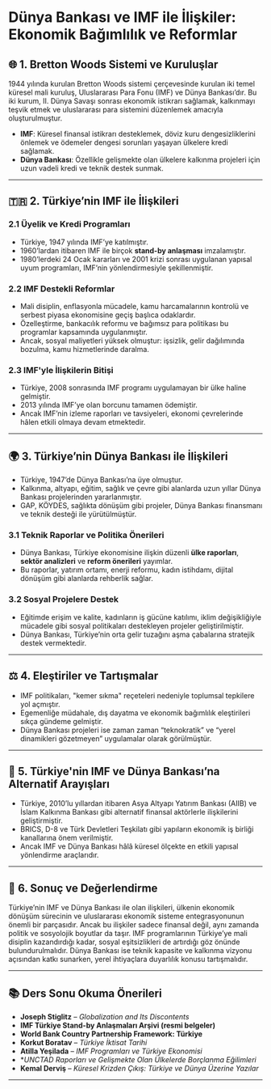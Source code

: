 # Dünya Bankası ve IMF ile İlişkiler: Ekonomik Bağımlılık ve Reformlar

## 🌐 1. Bretton Woods Sistemi ve Kuruluşlar

1944 yılında kurulan Bretton Woods sistemi çerçevesinde kurulan iki temel küresel mali kuruluş, Uluslararası Para Fonu (IMF) ve Dünya Bankası’dır. Bu iki kurum, II. Dünya Savaşı sonrası ekonomik istikrarı sağlamak, kalkınmayı teşvik etmek ve uluslararası para sistemini düzenlemek amacıyla oluşturulmuştur.

- **IMF**: Küresel finansal istikrarı desteklemek, döviz kuru dengesizliklerini önlemek ve ödemeler dengesi sorunları yaşayan ülkelere kredi sağlamak.
- **Dünya Bankası**: Özellikle gelişmekte olan ülkelere kalkınma projeleri için uzun vadeli kredi ve teknik destek sunmak.

---

## 🇹🇷 2. Türkiye’nin IMF ile İlişkileri

### 2.1 Üyelik ve Kredi Programları

- Türkiye, 1947 yılında IMF’ye katılmıştır.
- 1960’lardan itibaren IMF ile birçok **stand-by anlaşması** imzalamıştır.
- 1980’lerdeki 24 Ocak kararları ve 2001 krizi sonrası uygulanan yapısal uyum programları, IMF’nin yönlendirmesiyle şekillenmiştir.

### 2.2 IMF Destekli Reformlar

- Mali disiplin, enflasyonla mücadele, kamu harcamalarının kontrolü ve serbest piyasa ekonomisine geçiş başlıca odaklardır.
- Özelleştirme, bankacılık reformu ve bağımsız para politikası bu programlar kapsamında uygulanmıştır.
- Ancak, sosyal maliyetleri yüksek olmuştur: işsizlik, gelir dağılımında bozulma, kamu hizmetlerinde daralma.

### 2.3 IMF'yle İlişkilerin Bitişi

- Türkiye, 2008 sonrasında IMF programı uygulamayan bir ülke haline gelmiştir.
- 2013 yılında IMF’ye olan borcunu tamamen ödemiştir.
- Ancak IMF’nin izleme raporları ve tavsiyeleri, ekonomi çevrelerinde hâlen etkili olmaya devam etmektedir.

---

## 🌍 3. Türkiye’nin Dünya Bankası ile İlişkileri

- Türkiye, 1947’de Dünya Bankası’na üye olmuştur.
- Kalkınma, altyapı, eğitim, sağlık ve çevre gibi alanlarda uzun yıllar Dünya Bankası projelerinden yararlanmıştır.
- GAP, KÖYDES, sağlıkta dönüşüm gibi projeler, Dünya Bankası finansmanı ve teknik desteği ile yürütülmüştür.

### 3.1 Teknik Raporlar ve Politika Önerileri

- Dünya Bankası, Türkiye ekonomisine ilişkin düzenli **ülke raporları**, **sektör analizleri** ve **reform önerileri** yayımlar.
- Bu raporlar, yatırım ortamı, enerji reformu, kadın istihdamı, dijital dönüşüm gibi alanlarda rehberlik sağlar.

### 3.2 Sosyal Projelere Destek

- Eğitimde erişim ve kalite, kadınların iş gücüne katılımı, iklim değişikliğiyle mücadele gibi sosyal politikaları destekleyen projeler geliştirilmiştir.
- Dünya Bankası, Türkiye’nin orta gelir tuzağını aşma çabalarına stratejik destek vermektedir.

---

## ⚖️ 4. Eleştiriler ve Tartışmalar

- IMF politikaları, "kemer sıkma" reçeteleri nedeniyle toplumsal tepkilere yol açmıştır.
- Egemenliğe müdahale, dış dayatma ve ekonomik bağımlılık eleştirileri sıkça gündeme gelmiştir.
- Dünya Bankası projeleri ise zaman zaman “teknokratik” ve “yerel dinamikleri gözetmeyen” uygulamalar olarak görülmüştür.

---

## 🔄 5. Türkiye'nin IMF ve Dünya Bankası’na Alternatif Arayışları

- Türkiye, 2010’lu yıllardan itibaren Asya Altyapı Yatırım Bankası (AIIB) ve İslam Kalkınma Bankası gibi alternatif finansal aktörlerle ilişkilerini geliştirmiştir.
- BRICS, D-8 ve Türk Devletleri Teşkilatı gibi yapıların ekonomik iş birliği kanallarına önem verilmiştir.
- Ancak IMF ve Dünya Bankası hâlâ küresel ölçekte en etkili yapısal yönlendirme araçlarıdır.

---

## 📌 6. Sonuç ve Değerlendirme

Türkiye’nin IMF ve Dünya Bankası ile olan ilişkileri, ülkenin ekonomik dönüşüm sürecinin ve uluslararası ekonomik sisteme entegrasyonunun önemli bir parçasıdır. Ancak bu ilişkiler sadece finansal değil, aynı zamanda politik ve sosyolojik boyutlar da taşır. IMF programlarının Türkiye’ye mali disiplin kazandırdığı kadar, sosyal eşitsizlikleri de artırdığı göz önünde bulundurulmalıdır. Dünya Bankası ise teknik kapasite ve kalkınma vizyonu açısından katkı sunarken, yerel ihtiyaçlara duyarlılık konusu tartışmalıdır.

---

## 📚 Ders Sonu Okuma Önerileri

- **Joseph Stiglitz** – _Globalization and Its Discontents_
- **IMF Türkiye Stand-by Anlaşmaları Arşivi (resmi belgeler)**
- **World Bank Country Partnership Framework: Türkiye**
- **Korkut Boratav** – _Türkiye İktisat Tarihi_
- **Atilla Yeşilada** – _IMF Programları ve Türkiye Ekonomisi_
- \*_UNCTAD Raporları ve Gelişmekte Olan Ülkelerde Borçlanma Eğilimleri_
- **Kemal Derviş** – _Küresel Krizden Çıkış: Türkiye ve Dünya Üzerine Yazılar_

---
